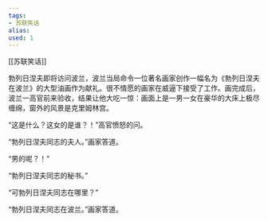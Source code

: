 ```yaml
---
tags: 
- 苏联笑话 
alias:
used: 1
---
```

[[苏联笑话]]


勃列日涅夫即将访问波兰，波兰当局命令一位著名画家创作一幅名为《勃列日涅夫在波兰》的大型油画作为献礼。很不情愿的画家在威逼下接受了工作。画完成后，波兰一高官前来验收，结果让他大吃一惊：画面上是一男一女在豪华的大床上极尽缠绵，窗外的风景是克里姆林宫。

“这是什么？这女的是谁？！”高官愤怒的问。

“勃列日涅夫同志的夫人。”画家答道。

“男的呢？！”

“勃列日涅夫同志的秘书。”

“可勃列日涅夫同志在哪里？”

“勃列日涅夫同志在波兰。”画家答道。

